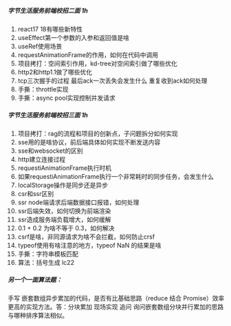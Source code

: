 ##### 字节生活服务前端校招二面 1h
1. react17 18有哪些新特性
2. useEffect第一个参数的入参和返回值是啥
3. useRef使用场景
4. requestAnimationFrame的作用，如何在代码中调用
5. 项目拷打：空间索引作用，kd-tree对空间索引做了哪些优化
6. http2和http1.1做了哪些优化
7. tcp三次握手的过程 最后ack一次丢失会发生什么 重复收到ack如何处理
8. 手撕：throttle实现
9. 手撕：async pool实现控制并发请求


##### 字节生活服务前端校招三面 1h
1. 项目拷打：rag的流程和项目的创新点，子问题拆分如何实现
2. sse用的是啥协议，前后端具体如何实现不断发送内容
3. sse和websocket的区别
4. http建立连接过程
5. requestiAnimationFrame执行时机
6. 如果requestiAnimationFrame执行一个非常耗时的同步任务，会发生什么
7. localStorage操作是同步还是异步
8. csr和ssr区别
9. ssr node端请求后端数据接口报错，如何处理
10. ssr后端失效，如何切换为前端渲染
11. ssr造成服务端负载增大，如何缓解
12. 0.1 + 0.2 为啥不等于 0.3，如何解决
13. csrf是啥，非同源请求为啥不会拦截，如何防止crsf
14. typeof使用有啥注意的地方，typeof NaN 的结果是啥
15. 手撕：字符串模板匹配
16. 算法：括号生成 lc22



##### 另一个一面算法题：
手写
嵌套数组异步累加的代码，是否有比基础思路（reduce 结合 Promise）效率更高的实现方法。答：分块累加
现场实现
追问
询问嵌套数组分块并行累加的思路与哪种排序算法相似。